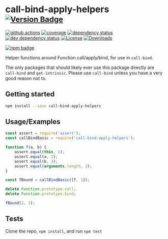 # call-bind-apply-helpers <sup>[![Version Badge][npm-version-svg]][package-url]</sup>

[![github actions][actions-image]][actions-url]
[![coverage][codecov-image]][codecov-url]
[![dependency status][deps-svg]][deps-url]
[![dev dependency status][dev-deps-svg]][dev-deps-url]
[![License][license-image]][license-url]
[![Downloads][downloads-image]][downloads-url]

[![npm badge][npm-badge-png]][package-url]

Helper functions around Function call/apply/bind, for use in `call-bind`.

The only packages that should likely ever use this package directly are `call-bind` and
`get-intrinsic`.
Please use `call-bind` unless you have a very good reason not to.

## Getting started

```sh
npm install --save call-bind-apply-helpers
```

## Usage/Examples

```js
const assert = require('assert');
const callBindBasic = require('call-bind-apply-helpers');

function f(a, b) {
	assert.equal(this, 1);
	assert.equal(a, 2);
	assert.equal(b, 3);
	assert.equal(arguments.length, 2);
}

const fBound = callBindBasic([f, 1]);

delete Function.prototype.call;
delete Function.prototype.bind;

fBound(2, 3);
```

## Tests

Clone the repo, `npm install`, and run `npm test`

[package-url]: https://npmjs.org/package/call-bind-apply-helpers

[npm-version-svg]: https://versionbadg.es/ljharb/call-bind-apply-helpers.svg

[deps-svg]: https://david-dm.org/ljharb/call-bind-apply-helpers.svg

[deps-url]: https://david-dm.org/ljharb/call-bind-apply-helpers

[dev-deps-svg]: https://david-dm.org/ljharb/call-bind-apply-helpers/dev-status.svg

[dev-deps-url]: https://david-dm.org/ljharb/call-bind-apply-helpers#info=devDependencies

[npm-badge-png]: https://nodei.co/npm/call-bind-apply-helpers.png?downloads=true&stars=true

[license-image]: https://img.shields.io/npm/l/call-bind-apply-helpers.svg

[license-url]: LICENSE

[downloads-image]: https://img.shields.io/npm/dm/call-bind-apply-helpers.svg

[downloads-url]: https://npm-stat.com/charts.html?package=call-bind-apply-helpers

[codecov-image]: https://codecov.io/gh/ljharb/call-bind-apply-helpers/branch/main/graphs/badge.svg

[codecov-url]: https://app.codecov.io/gh/ljharb/call-bind-apply-helpers/

[actions-image]: https://img.shields.io/endpoint?url=https://github-actions-badge-u3jn4tfpocch.runkit.sh/ljharb/call-bind-apply-helpers

[actions-url]: https://github.com/ljharb/call-bind-apply-helpers/actions
